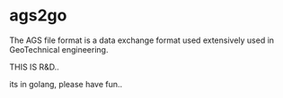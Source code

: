 ags2go
=======

The AGS file format is a data exchange format
used extensively used in GeoTechnical engineering.

THIS IS R&D..

its in golang, please have fun..

